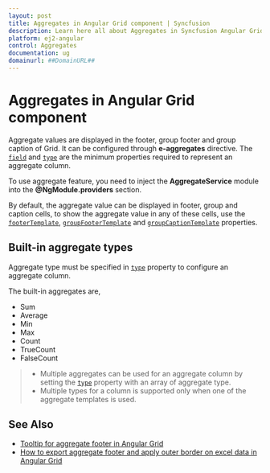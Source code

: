 ```yaml
---
layout: post
title: Aggregates in Angular Grid component | Syncfusion
description: Learn here all about Aggregates in Syncfusion Angular Grid component of Syncfusion Essential JS 2 and more.
platform: ej2-angular
control: Aggregates 
documentation: ug
domainurl: ##DomainURL##
---
```


# Aggregates in Angular Grid component

Aggregate values are displayed in the footer, group footer and group caption of Grid. It can be configured through **e-aggregates** directive.
The [`field`](https://ej2.syncfusion.com/angular/documentation/api/grid/aggregateColumnDirective/#field) and [`type`](https://ej2.syncfusion.com/angular/documentation/api/grid/aggregateColumnDirective/#type) are the minimum properties required to represent an aggregate column.

To use aggregate feature, you need to inject the **AggregateService** module into the **@NgModule.providers** section.

By default, the aggregate value can be displayed in footer, group and caption cells, to show the aggregate value in any of these cells, use the [`footerTemplate`](https://ej2.syncfusion.com/angular/documentation/api/grid/aggregateColumn/#footertemplate), [`groupFooterTemplate`](https://ej2.syncfusion.com/angular/documentation/api/grid/aggregateColumn/#groupfootertemplate) and
[`groupCaptionTemplate`](https://ej2.syncfusion.com/angular/documentation/api/grid/aggregateColumn/#groupcaptiontemplate) properties.

## Built-in aggregate types

Aggregate type must be specified in [`type`](https://ej2.syncfusion.com/angular/documentation/api/grid/aggregateColumnDirective/#type) property to configure an aggregate column.

The built-in aggregates are,
* Sum
* Average
* Min
* Max
* Count
* TrueCount
* FalseCount

> * Multiple aggregates can be used for an aggregate column by setting the [`type`](https://ej2.syncfusion.com/angular/documentation/api/grid/aggregateColumnDirective/#type) property with an array of aggregate type.
> * Multiple types for a column is supported only when one of the aggregate templates is used.

## See Also

* [Tooltip for aggregate footer in Angular Grid](https://www.syncfusion.com/forums/154190/tooltip-for-aggregate-footer-in-angular-grid)
* [How to export aggregate footer and apply outer border on excel data in Angular Grid](https://www.syncfusion.com/forums/151023/how-to-export-aggregate-footer-and-apply-outer-border-on-excel-data-in-angular-grid)